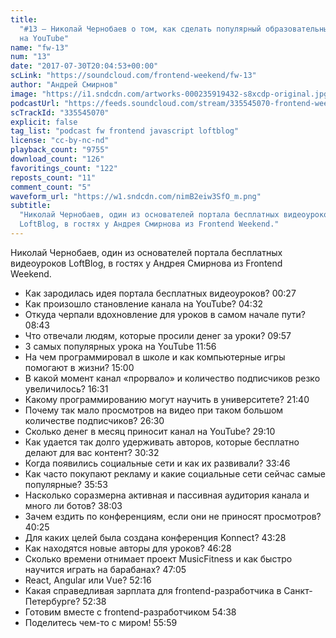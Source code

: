 ```yaml
---
title:
  "#13 – Николай Чернобаев о том, как сделать популярный образовательный проект
  на YouTube"
name: "fw-13"
num: "13"
date: "2017-07-30T20:04:53+00:00"
scLink: "https://soundcloud.com/frontend-weekend/fw-13"
author: "Андрей Смирнов"
image: "https://i1.sndcdn.com/artworks-000235919432-s8xcdp-original.jpg"
podcastUrl: "https://feeds.soundcloud.com/stream/335545070-frontend-weekend-fw-13.m4a"
scTrackId: "335545070"
explicit: false
tag_list: "podcast fw frontend javascript loftblog"
license: "cc-by-nc-nd"
playback_count: "9755"
download_count: "126"
favoritings_count: "122"
reposts_count: "11"
comment_count: "5"
waveform_url: "https://w1.sndcdn.com/nimB2eiw3SfO_m.png"
subtitle:
  "Николай Чернобаев, один из основателей портала бесплатных видеоуроков
  LoftBlog, в гостях у Андрея Смирнова из Frontend Weekend."
---
```


Николай Чернобаев, один из основателей портала бесплатных видеоуроков LoftBlog,
в гостях у Андрея Смирнова из Frontend Weekend.

- Как зародилась идея портала бесплатных видеоуроков?
  <timecode sec="27">00:27</timecode>
- Как произошло становление канала на YouTube?
  <timecode sec="272">04:32</timecode>
- Откуда черпали вдохновление для уроков в самом начале пути?
  <timecode sec="523">08:43</timecode>
- Что отвечали людям, которые просили денег за уроки?
  <timecode sec="597">09:57</timecode>
- 3 самых популярных урока на YouTube <timecode sec="716">11:56</timecode>
- На чем программировал в школе и как компьютерные игры помогают в жизни?
  <timecode sec="900">15:00</timecode>
- В какой момент канал «прорвало» и количество подписчиков резко увеличилось?
  <timecode sec="991">16:31</timecode>
- Какому программированию могут научить в университете?
  <timecode sec="1300">21:40</timecode>
- Почему так мало просмотров на видео при таком большом количестве подписчиков?
  <timecode sec="1590">26:30</timecode>
- Сколько денег в месяц приносит канал на YouTube?
  <timecode sec="1750">29:10</timecode>
- Как удается так долго удерживать авторов, которые бесплатно делают для вас
  контент? <timecode sec="1832">30:32</timecode>
- Когда появились социальные сети и как их развивали?
  <timecode sec="2026">33:46</timecode>
- Как часто покупают рекламу и какие социальные сети сейчас самые популярные?
  <timecode sec="2153">35:53</timecode>
- Насколько соразмерна активная и пассивная аудитория канала и много ли ботов?
  <timecode sec="2283">38:03</timecode>
- Зачем ездить по конференциям, если они не приносят просмотров?
  <timecode sec="2425">40:25</timecode>
- Для каких целей была создана конференция Konnect?
  <timecode sec="2608">43:28</timecode>
- Как находятся новые авторы для уроков? <timecode sec="2788">46:28</timecode>
- Сколько времени отнимает проект MusicFitness и как быстро научится играть на
  барабанах? <timecode sec="2825">47:05</timecode>
- React, Angular или Vue? <timecode sec="3136">52:16</timecode>
- Какая справедливая зарплата для frontend-разработчика в Санкт-Петербурге?
  <timecode sec="3158">52:38</timecode>
- Готовим вместе с frontend-разработчиком <timecode sec="3278">54:38</timecode>
- Поделитесь чем-то с миром! <timecode sec="3359">55:59</timecode>
